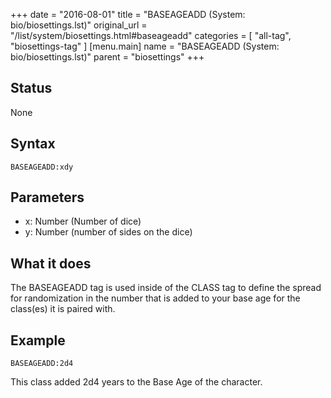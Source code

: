 +++
date = "2016-08-01"
title = "BASEAGEADD (System: bio/biosettings.lst)"
original_url = "/list/system/biosettings.html#baseageadd"
categories = [ "all-tag", "biosettings-tag" ]
[menu.main]
    name = "BASEAGEADD (System: bio/biosettings.lst)"
    parent = "biosettings"
+++

## Status

None

## Syntax

`BASEAGEADD:xdy`

## Parameters

-   x: Number (Number of dice)
-   y: Number (number of sides on the dice)



What it does
------------

The BASEAGEADD tag is used inside of the CLASS tag to define the spread
for randomization in the number that is added to your base age for the
class(es) it is paired with.

Example
-------

`BASEAGEADD:2d4`

This class added 2d4 years to the Base Age of the character.

